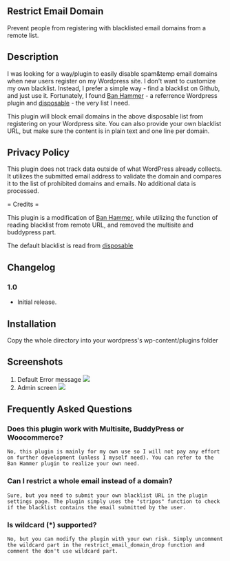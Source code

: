 ## Restrict Email Domain
Prevent people from registering with blacklisted email domains from a remote list.

## Description

I was looking for a way/plugin to easily disable spam&temp email domains when new users register on my Wordpress site. I don't want to customize my own blacklist. Instead, I prefer a simple way - find a blacklist on Github, and just use it. Fortunately, I found [Ban Hammer](https://wordpress.org/plugins/ban-hammer/) - a referrence Wordpress plugin and [disposable](https://github.com/disposable/disposable) - the very list I need.

This plugin will block email domains in the above disposable list from registering on your Wordpress site. You can also provide your own blacklist URL, but make sure the content is in plain text and one line per domain.

## Privacy Policy

This plugin does not track data outside of what WordPress already collects. It utilizes the submitted email address to validate the domain and compares it to the list of prohibited domains and emails. No additional data is processed.

= Credits =

This plugin is a modification of [Ban Hammer](https://wordpress.org/plugins/ban-hammer/), while utilizing the function of reading blacklist from remote URL, and removed the multisite and buddypress part.

The default blacklist is read from [disposable](https://github.com/disposable/disposable)

## Changelog

### 1.0
- Initial release.

## Installation
Copy the whole directory into your wordpress's wp-content/plugins folder

## Screenshots

1. Default Error message
![](https://github.com/dale0525/image_host/raw/master/restrict-email-domain-screenshot-1.png)
2. Admin screen
![](https://github.com/dale0525/image_host/raw/master/restrict-email-domain-screenshot-2.png)

## Frequently Asked Questions
### Does this plugin work with Multisite, BuddyPress or Woocommerce?
```
No, this plugin is mainly for my own use so I will not pay any effort on further development (unless I myself need). You can refer to the Ban Hammer plugin to realize your own need.
```

### Can I restrict a whole email instead of a domain?
```
Sure, but you need to submit your own blacklist URL in the plugin settings page. The plugin simply uses the "stripos" function to check if the blacklist contains the email submitted by the user.
```

### Is wildcard (*) supported?
```
No, but you can modify the plugin with your own risk. Simply uncomment the wildcard part in the restrict_email_domain_drop function and comment the don't use wildcard part.
```
